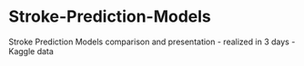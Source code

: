 # Stroke-Prediction-Models
Stroke Prediction Models comparison and presentation - realized in 3 days - Kaggle data
